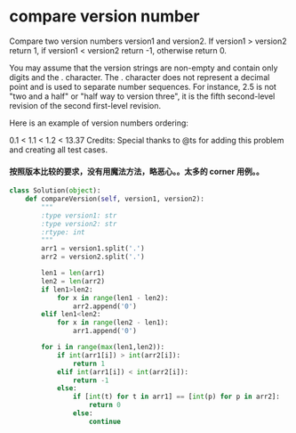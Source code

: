 # compare version number
Compare two version numbers version1 and version2.
If version1 > version2 return 1, if version1 < version2 return -1, otherwise return 0.

You may assume that the version strings are non-empty and contain only digits and the . character.
The . character does not represent a decimal point and is used to separate number sequences.
For instance, 2.5 is not "two and a half" or "half way to version three", it is the fifth second-level revision of the second first-level revision.

Here is an example of version numbers ordering:

0.1 < 1.1 < 1.2 < 13.37
Credits:
Special thanks to \@ts for adding this problem and creating all test cases.

#### 按照版本比较的要求，没有用魔法方法，略恶心。。太多的 corner 用例。。

```python
class Solution(object):
    def compareVersion(self, version1, version2):
        """
        :type version1: str
        :type version2: str
        :rtype: int
        """
        arr1 = version1.split('.')
        arr2 = version2.split('.')

        len1 = len(arr1)
        len2 = len(arr2)
        if len1>len2:
            for x in range(len1 - len2):
                arr2.append('0')
        elif len1<len2:
            for x in range(len2 - len1):
                arr1.append('0')

        for i in range(max(len1,len2)):
            if int(arr1[i]) > int(arr2[i]):
                return 1
            elif int(arr1[i]) < int(arr2[i]):
                return -1
            else:
                if [int(t) for t in arr1] == [int(p) for p in arr2]:
                    return 0
                else:
                    continue
```
